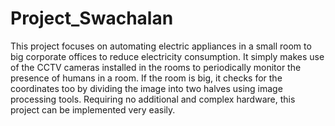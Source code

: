 # Project_Swachalan

This project focuses on automating electric appliances in a small room to big corporate offices to reduce electricity consumption. It simply makes use of the CCTV cameras installed in the rooms to periodically monitor the presence of humans in a room. If the room is big, it checks for the coordinates too by dividing the image into two halves using image processing tools. Requiring no additional and complex hardware, this project can be implemented very easily.






